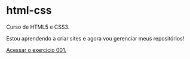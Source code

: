 # html-css
 Curso de HTML5 e CSS3.

Estou aprendendo a criar sites e agora vou gerenciar meus repositórios!

<a href="https://wellingtonbcrr.github.io/html-css/exerc%C3%ADcios/ex001/index.html">Acessar o exercício 001.</a>